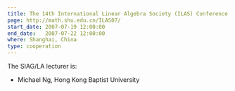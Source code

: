 ```yaml
---
title: The 14th International Linear Algebra Society (ILAS) Conference
page: http://math.shu.edu.cn/ILAS07/
start_date: 2007-07-19 12:00:00
end_date:   2007-07-22 12:00:00
where: Shanghai, China
type: cooperation
---
```


The SIAG/LA lecturer is:

- Michael Ng, Hong Kong Baptist University

